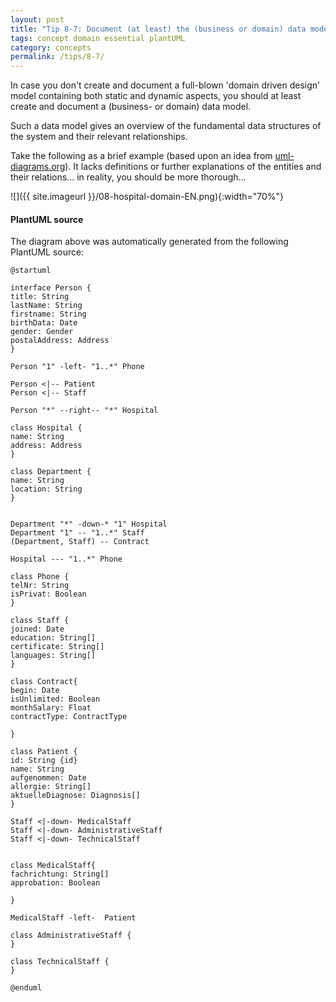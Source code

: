 ```yaml
---
layout: post
title: "Tip 8-7: Document (at least) the (business or domain) data model!"
tags: concept domain essential plantUML
category: concepts
permalink: /tips/8-7/
---
```


In case you don't create and document a full-blown 'domain driven design' model
containing both static and dynamic aspects, you should at least create and document
a (business- or domain) data model.

Such a data model gives an overview of the fundamental data structures of the system
and their relevant relationships.

Take the following as a brief example (based upon an idea from [uml-diagrams.org](http://www.uml-diagrams.org/)).
It lacks definitions or further explanations of the entities and their relations... in reality,
you should be more thorough...

![]({{ site.imageurl }}/08-hospital-domain-EN.png){:width="70%"}


#### PlantUML source

The diagram above was automatically generated from the following PlantUML source:

```PlantUML
@startuml

interface Person {
title: String
lastName: String
firstname: String
birthData: Date
gender: Gender
postalAddress: Address
}

Person "1" -left- "1..*" Phone

Person <|-- Patient
Person <|-- Staff

Person "*" --right-- "*" Hospital

class Hospital {
name: String
address: Address
}

class Department {
name: String
location: String
}


Department "*" -down-* "1" Hospital
Department "1" -- "1..*" Staff
(Department, Staff) -- Contract

Hospital --- "1..*" Phone

class Phone {
telNr: String
isPrivat: Boolean
}

class Staff {
joined: Date
education: String[]
certificate: String[]
languages: String[]
}

class Contract{
begin: Date
isUnlimited: Boolean
monthSalary: Float
contractType: ContractType

}

class Patient {
id: String {id}
name: String
aufgenommen: Date
allergie: String[]
aktuelleDiagnose: Diagnosis[]
}

Staff <|-down- MedicalStaff
Staff <|-down- AdministrativeStaff
Staff <|-down- TechnicalStaff


class MedicalStaff{
fachrichtung: String[]
approbation: Boolean

}

MedicalStaff -left-  Patient

class AdministrativeStaff {
}

class TechnicalStaff {
}

@enduml
```

